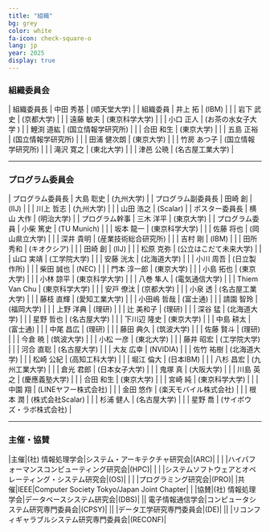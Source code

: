 ```yaml
---
title: "組織"
bg: grey
color: white
fa-icon: check-square-o
lang: jp
year: 2025
display: true
---
```


### 組織委員会

| 組織委員長 | 中田 秀基 | (順天堂大学) |
| 組織委員 | 井上 拓 | (IBM) |
| | 岩下 武史 | (京都大学) |
| | 遠藤 敏夫 | (東京科学大学) |
| | 小口 正人 | (お茶の水女子大学 )
| | 鯉渕 道紘 | (国立情報学研究所) |
| | 合田 和生 | (東京大学) |
| | 五島 正裕 | (国立情報学研究所) |
| | 田浦 健次朗 | (東京大学) |
| | 竹房 あつ子 | (国立情報学研究所) |
| | 滝沢 寛之 | (東北大学) |
| | 津邑 公暁 | (名古屋工業大学) |

---

### プログラム委員会

| プログラム委員長 | 大島 聡史 | (九州大学) |
| プログラム副委員長 | 田崎 創 | (IIJ) |
| | 川上 哲志 | (九州大学) |
| | 山田 浩之 | (Scalar) |
| ポスター委員長 | 横山 大作 | (明治大学) |
| プログラム幹事 | 三木 洋平 | (東京大学) |
| プログラム委員 | 小柴 篤史 | (TU Munich) |
| | 坂本 龍一 | (東京科学大学) |
| | 佐藤 将也 | (岡山県立大学) |
| | 深井 貴明 | (産業技術総合研究所) |
| | 吉村 剛 | (IBM) |
| | 田所 秀和 | (キオクシア) |
| | 田崎 創 | (IIJ) |
| | 松原 克弥 | (公立はこだて未来大学) |
| | 山口 実靖 | (工学院大学) |
| | 安藤 洸太 | (北海道大学) |
| | 小川 周吾 | (日立製作所) |
| | 柴田 誠也 | (NEC) |
| | 門本 淳一郎 | (東京大学) |
| | 小島 拓也 | (東京大学) |
| | 小林 諒平 | (東京科学大学) |
| | 八巻 隼人 | (電気通信大学) |
| | Thiem Van Chu | (東京科学大学) |
| | 安戸 僚汰 | (京都大学) |
| | 小泉 透 | (名古屋工業大学) |
| | 藤枝 直輝 | (愛知工業大学) |
| | 小田嶋 哲哉 | (富士通) |
| | 請園 智玲 | (福岡大学) |
| | 上野 洋典 | (理研) |
| | 辻 美和子 | (理研) |
| | 深谷 猛 | (北海道大学) |
| | 星野 哲也 | (名古屋大学) |
| | 下川辺 隆史 | (東京大学) |
| | 中島 耕太 | (富士通) |
| | 中尾 昌広 | (理研) |
| | 藤田 典久 | (筑波大学) |
| | 佐藤 賢斗 | (理研) |
| | 今倉 暁 | (筑波大学) |
| | 小松 一彦 | (東北大学) |
| | 藤井 昭宏 | (工学院大学) |
| | 河合 直聡 | (名古屋大学) |
| | 大友 広幸 | (NVIDIA) |
| | 佐竹 祐樹 | (北海道大学) |
| | 松崎 公紀 | (高知工科大学) |
| | 堀江 倫大 | (日本IBM) |
| | 八杉 昌宏 | (九州工業大学) |
| | 倉光 君郎 | (日本女子大学) |
| | 鬼塚 真 | (大阪大学) |
| | 川島 英之 | (慶應義塾大学) |
| | 合田 和生 | (東京大学) |
| | 宮崎 純 | (東京科学大学) |
| | 中園 翔 | (LINEヤフー株式会社) |
| | 金田 悠作 | (楽天モバイル株式会社) |
| | 根本 潤 | (株式会社Scalar) |
| | 杉浦 健人 | (名古屋大学) |
| | 星野 喬 | (サイボウズ・ラボ株式会社) |

---

### 主催・協賛

|主催|(社) 情報処理学会|システム・アーキテクチャ研究会|(ARC)|
| | |ハイパフォーマンスコンピューティング研究会|(HPC)|
| | |システムソフトウェアとオペレーティング・システム研究会|(OS)|
| | |プログラミング研究会|(PRO)|
|共催|IEEE|Computer Society Tokyo/Japan Joint Chapter| |
|協賛|(社) 情報処理学会|データベースシステム研究会|(DBS)|
|| 電子情報通信学会|コンピュータシステム研究専門委員会|(CPSY)|
|| |データ工学研究専門委員会|(DE)|
|| |リコンフィギャラブルシステム研究専門委員会|(RECONF)|
